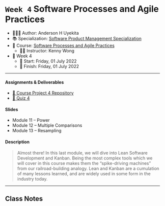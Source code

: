 `Week 4` Software Processes and Agile Practices
================

-   👨🏻‍💻 Author: Anderson H Uyekita
-   📚 Specialization:
    <a href="https://www.coursera.org/specializations/product-management"
    target="_blank" rel="noopener">Software Product Management
    Specialization</a>
-   📖 Course: <a
    href="https://www.coursera.org/learn/software-processes-and-agile-practices"
    target="_blank" rel="noopener">Software Processes and Agile
    Practices</a>
    -   🧑‍🏫 Instructor: Kenny Wong
-   📆 Week 4
    -   🚦 Start: Friday, 01 July 2022
    -   🏁 Finish: Friday, 01 July 2022

------------------------------------------------------------------------

#### Assignments & Deliverables

-   [🚀 Course Project 4
    Repository](https://github.com/AndersonUyekita/software-processes-and-agile-practices_course-project-4)
-   [📝 Quiz 4](./quiz-4_software-processes-and-agile-practices.md)

#### Slides

-   Module 11 – Power
-   Module 12 – Multiple Comparisons
-   Module 13 – Resampling

#### Description

> Almost there! In this last module, we will dive into Lean Software
> Development and Kanban. Being the most complex tools which we will
> cover in this course makes them the “spike-driving machines” from our
> railroad-building analogy. Lean and Kanban are a cumulation of many
> lessons learned, and are widely used in some form in the industry
> today.

------------------------------------------------------------------------

## Class Notes
